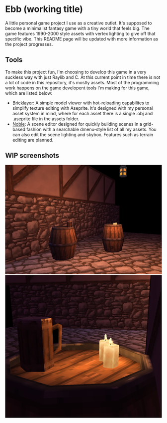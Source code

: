 # Ebb (working title)
A little personal game project I use as a creative outlet.
It's supposed to become a minimalist fantasy game with a tiny world that feels big.
The game features 1990-2000 style assets with vertex lighting to give off that specific vibe.
This README page will be updated with more information as the project progresses.

## Tools
To make this project fun, I'm choosing to develop this game in a very suckless way with just Raylib and C.
At this current point in time there is not a lot of code in this repository, it's mostly assets. 
Most of the programming work happens on the game developent tools I'm making for this game, which are listed below:

- [Bricklayer](https://github.com/TatuLaras/bricklayer): A simple model viewer with hot-reloading capabilites to simplify texture editing with Aseprite. It's designed with my personal asset system in mind, where for each asset there is a single .obj and .aseprite file in the assets folder.
- [Noble](https://github.com/TatuLaras/noble): A scene editor designed for quickly building scenes in a grid-based fashion with a searchable dmenu-style list of all my assets. You can also edit the scene lighting and skybox. Features such as terrain editing are planned.

## WIP screenshots
![1](docs/media/1.png)
![2](docs/media/2.png)

